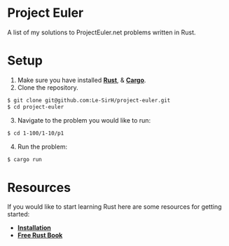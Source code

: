 # Project Euler
A list of my solutions to ProjectEuler.net problems written in Rust.

# Setup
1. Make sure you have installed [**Rust**](https://www.rust-lang.org/tools/install/), & [**Cargo**](https://doc.rust-lang.org/cargo/getting-started/installation.html).
2. Clone the repository.
```bash
$ git clone git@github.com:Le-SirH/project-euler.git
$ cd project-euler
```
3. Navigate to the problem you would like to run:
```bash
$ cd 1-100/1-10/p1
```
4. Run the problem:
```bash
$ cargo run
```

# Resources
If you would like to start learning Rust here are some resources for getting started:
* [**Installation**](https://www.rust-lang.org/tools/install/)
* [**Free Rust Book**](https://doc.rust-lang.org/book/)
